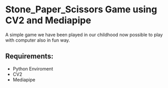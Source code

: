 
# Stone_Paper_Scissors Game using CV2 and Mediapipe

A simple game we have been played in our childhood now possible to play with computer also in fun way.

Requirements:
-
- Python Enviroment
- CV2
- Mediapipe

